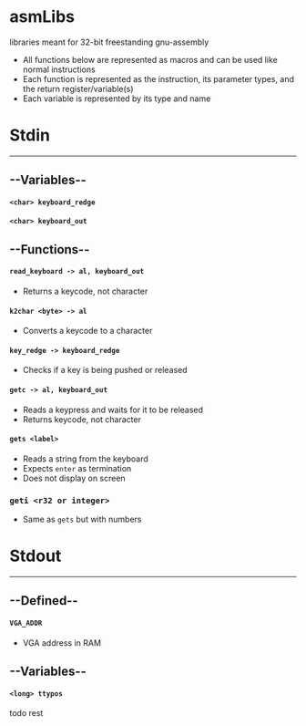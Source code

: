 # asmLibs
libraries meant for 32-bit freestanding gnu-assembly  
* All functions below are represented as macros and can be used like normal instructions  
* Each function is represented as the instruction, its parameter types, and the return register/variable(s)  
* Each variable is represented by its type and name  
# Stdin
---
## --Variables--
#### `<char> keyboard_redge`
#### `<char> keyboard_out`

## --Functions--
#### `read_keyboard -> al, keyboard_out`
  * Returns a keycode, not character  
#### `k2char <byte> -> al`
  * Converts a keycode to a character
#### `key_redge -> keyboard_redge`
  * Checks if a key is being pushed or released
#### `getc -> al, keyboard_out`
  * Reads a keypress and waits for it to be released
  * Returns keycode, not character
#### `gets <label>`
  * Reads a string from the keyboard
  * Expects `enter` as termination
  * Does not display on screen
### `geti <r32 or integer>`
  * Same as `gets` but with numbers

# Stdout
---
## --Defined--
#### `VGA_ADDR`
  * VGA address in RAM

## --Variables--
#### `<long> ttypos`
todo rest
